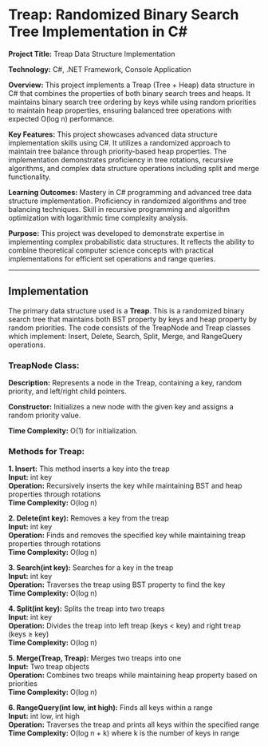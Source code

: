 # Treap: Randomized Binary Search Tree Implementation in C#

**Project Title:** Treap Data Structure Implementation

**Technology:** C#, .NET Framework, Console Application

**Overview:** This project implements a Treap (Tree + Heap) data structure in C# that combines the properties of both binary search trees and heaps. It maintains binary search tree ordering by keys while using random priorities to maintain heap properties, ensuring balanced tree operations with expected O(log n) performance.

**Key Features:** This project showcases advanced data structure implementation skills using C#. It utilizes a randomized approach to maintain tree balance through priority-based heap properties. The implementation demonstrates proficiency in tree rotations, recursive algorithms, and complex data structure operations including split and merge functionality.

**Learning Outcomes:** Mastery in C# programming and advanced tree data structure implementation. Proficiency in randomized algorithms and tree balancing techniques. Skill in recursive programming and algorithm optimization with logarithmic time complexity analysis.

**Purpose:** This project was developed to demonstrate expertise in implementing complex probabilistic data structures. It reflects the ability to combine theoretical computer science concepts with practical implementations for efficient set operations and range queries.

---

## Implementation

The primary data structure used is a **Treap**. This is a randomized binary search tree that maintains both BST property by keys and heap property by random priorities. The code consists of the TreapNode and Treap classes which implement: Insert, Delete, Search, Split, Merge, and RangeQuery operations.

### TreapNode Class:
**Description:** Represents a node in the Treap, containing a key, random priority, and left/right child pointers.

**Constructor:** Initializes a new node with the given key and assigns a random priority value.

**Time Complexity:** O(1) for initialization.

### Methods for Treap:

**1. Insert:** This method inserts a key into the treap  
**Input:** int key  
**Operation:** Recursively inserts the key while maintaining BST and heap properties through rotations  
**Time Complexity:** O(log n)

**2. Delete(int key):** Removes a key from the treap  
**Input:** int key  
**Operation:** Finds and removes the specified key while maintaining treap properties through rotations  
**Time Complexity:** O(log n)

**3. Search(int key):** Searches for a key in the treap  
**Input:** int key  
**Operation:** Traverses the treap using BST property to find the key  
**Time Complexity:** O(log n)

**4. Split(int key):** Splits the treap into two treaps  
**Input:** int key  
**Operation:** Divides the treap into left treap (keys < key) and right treap (keys ≥ key)  
**Time Complexity:** O(log n)

**5. Merge(Treap, Treap):** Merges two treaps into one  
**Input:** Two treap objects  
**Operation:** Combines two treaps while maintaining heap property based on priorities  
**Time Complexity:** O(log n)

**6. RangeQuery(int low, int high):** Finds all keys within a range  
**Input:** int low, int high  
**Operation:** Traverses the treap and prints all keys within the specified range  
**Time Complexity:** O(log n + k) where k is the number of keys in range
